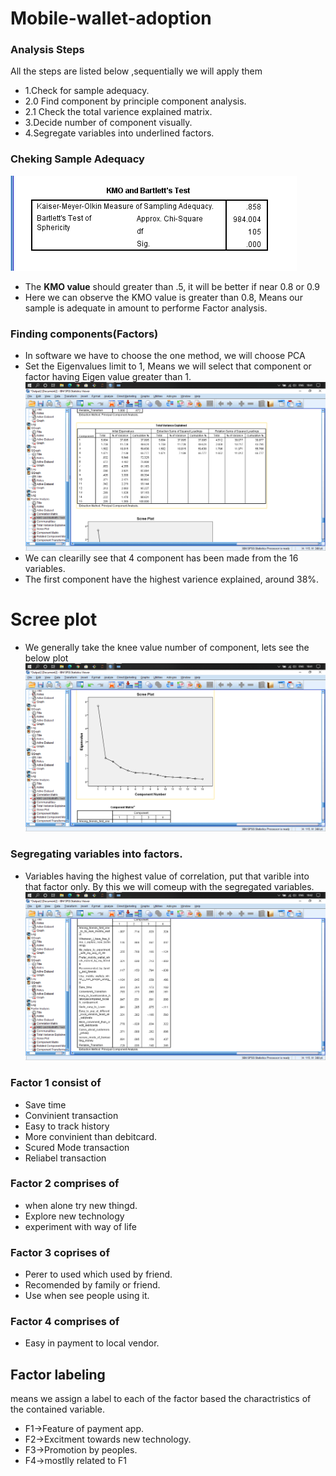 # Mobile-wallet-adoption
### Analysis Steps
All the steps are listed below ,sequentially we will apply them
* 1.Check for sample adequacy.
* 2.0 Find component by principle component analysis.
* 2.1 Check the total varience explained matrix.
* 3.Decide number of component visually.
* 4.Segregate variables into underlined factors.
### Cheking Sample Adequacy
![](https://github.com/pankajknitj/Mobile-wallet-adoption/blob/master/utils/kmo.png)
* The **KMO value** should greater than .5, it will be better if near 0.8 or 0.9
* Here we can observe the KMO value is greater than 0.8, Means our sample is adequate in amount to performe Factor analysis.
### Finding components(Factors)
* In software we have to choose the one method, we will choose PCA
* Set the Eigenvalues limit to 1, Means we will select that component or factor having Eigen value greater than 1.
![](https://github.com/pankajknitj/Mobile-wallet-adoption/blob/master/utils/total%20veience%20explained.png)
* We can clearilly see that 4 component has been made from the 16 variables.
* The first component have the highest varience explained, around 38%.
# Scree plot
* We generally take the knee value number of component, lets see the below plot
![](https://github.com/pankajknitj/Mobile-wallet-adoption/blob/master/utils/scree%20plot.png)
### Segregating variables into factors.
* Variables having the highest value of correlation, put that varible into that factor only. By this we will comeup with the segregated variables.
![](https://github.com/pankajknitj/Mobile-wallet-adoption/blob/master/utils/rotated%20component%20matrix.png)
### Factor 1 consist of
* Save time
* Convinient transaction
* Easy to track history
* More convinient than debitcard.
* Scured Mode transaction
* Reliabel transaction
### Factor 2 comprises of
* when alone try new thingd.
* Explore new technology
* experiment with way of life
### Factor 3 coprises of
* Perer to used which used by friend.
* Recomended by family or friend.
* Use when see people using it.
### Factor 4 comprises of
* Easy in payment to local vendor.

## Factor labeling
means we assign a label to each of the factor based the charactristics of the contained variable.
* F1->Feature of payment app.
* F2->Excitment towards new technology.
* F3->Promotion by peoples.
* F4->mostlly related to F1
